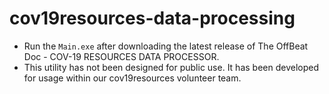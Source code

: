 # cov19resources-data-processing
 
 - Run the `Main.exe` after downloading the latest release of The OffBeat Doc - COV-19 RESOURCES DATA PROCESSOR.
 - This utility has not been designed for public use. It has been developed for usage within our cov19resources volunteer team.
